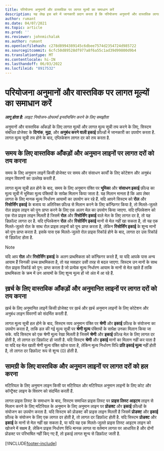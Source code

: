 ```yaml
---
title: परियोजना अनुमानों और वास्तविक पर लागत मूल्यों का समाधान करें
description: यह लेख इस बारे में जानकारी प्रदान करता है कि परियोजना अनुमानों और वास्तविक लागतों का समाधान कैसे किया जाता है।
author: rumant
ms.date: 04/07/2021
ms.topic: article
ms.prod: ''
ms.reviewer: johnmichalak
ms.author: rumant
ms.openlocfilehash: c278d8994389145c6dbee7574d2354724d985722
ms.sourcegitcommit: 6cfc50d89528df977a8f6a55c1ad39d99800d9b4
ms.translationtype: MT
ms.contentlocale: hi-IN
ms.lasthandoff: 06/03/2022
ms.locfileid: "8917532"
---
```

# <a name="resolve-cost-prices-on-project-estimates-and-actuals"></a>परियोजना अनुमानों और वास्तविक पर लागत मूल्यों का समाधान करें 

_**लागू होता है:** लाइट नियोजन-प्रोफार्मा इनवॉयसिंग करने के लिए समझौता_

अनुमानों और वास्तविक आँकड़ों के लिए लागत मूल्यों और लागत मूल्य सूची तय करने के लिए, सिस्टम संबंधित प्रोजेक्ट के **दिनांक**, **मुद्रा**, और **अनुबंध करने वाली इकाई** फ़ील्डों में जानकारी का उपयोग करता है. लागत मूल्य सूची तय होने के बाद, एप्लिकेशन लागत दर को तय करता है.

## <a name="resolving-cost-rates-on-actual-and-estimate-lines-for-time"></a>समय के लिए वास्तविक आँकड़ों और अनुमान लाइनों पर लागत दरों को तय करना

समय के लिए अनुमान लाइनें किसी प्रोजेक्ट पर समय और संसाधन कार्यों के लिए कोटेशन और अनुबंध लाइन विवरणों का उल्लेख करती हैं.

लागत मूल्य सूची हल होने के बाद, समय के लिए अनुमान पंक्ति पर **भूमिका** और **संसाधन इकाई** फ़ील्ड का मूल्य सूची में भूमिका मूल्य पंक्तियों के सापेक्ष मिलान किया जाता है. यह मिलान मानता है कि आप लेबर लागत के लिए मानक मूल्य निर्धारण आयामों का उपयोग कर रहे हैं. यदि आपने सिस्टम को **रोल** और **रिसोर्सिंग इकाई** के बजाय या अतिरिक्त फ़ील्ड से मिलान करने के लिए कॉन्फ़िगर किया है, तो मिलते-जुलते रोल प्राइस लाइन को पुनः प्राप्त करने के लिए एक अलग मेल का उपयोग किया जाएगा. यदि एप्लिकेशन को एक रोल प्राइस लाइन मिलती है जिसमें **रोल** और **रिसोर्सिंग इकाई** वाले मेल के लिए लागत दर है, तो यह डिफ़ॉल्ट लागत दर है. यदि एप्लिकेशन **रोल** और **रिसोर्सिंग इकाई** मानों से मेल नहीं खा सकता है, तो यह एक मिलते-जुलते रोल के साथ रोल प्राइस लाइनों को पुनः प्राप्त करता है, लेकिन **रिसोर्सिंग इकाई** के शून्य मानों को पुनः प्राप्त करता है. इसके पास एक मिलते-जुलते रोल प्राइस रिकॉर्ड होने के बाद, लागत दर उस रिकॉर्ड से डिफ़ॉल्ट होता है. 

> [!NOTE]
> यदि आप **रोल** और **रिसोर्सिंग इकाई** के अलग प्राथमिकता को कॉन्फ़िगर करते हैं, या यदि आपके पास अन्य आयाम हैं जिनकी उच्च प्राथमिकता है, तो यह व्यवहार उसी तरह से बदल जाएगा. सिस्टम उन मानों के साथ रोल प्राइस रिकॉर्ड को पुन: प्राप्त करता है जो प्रत्येक मूल्य निर्धारण आयाम के मानों से मेल खाते हैं ताकि प्राथमिकता के क्रम में उन आयामों के लिए शून्य मूल्य हों जो अंत में आ रहे हैं.

## <a name="resolving-cost-rates-on-actual-and-estimate-lines-for-expense"></a>ख़र्च के लिए वास्तविक आँकड़ों और अनुमानित लाइनों पर लागत दरों को तय करना

ख़र्च के लिए अनुमानित लाइनें किसी प्रोजेक्ट पर ख़र्च और ख़र्च अनुमान लाइनों के लिए कोटेशन और अनुबंध लाइन विवरणों को संदर्भित करती हैं.

लागत मूल्य सूची हल होने के बाद, सिस्टम व्यय अनुमान पंक्ति पर **श्रेणी** और **इकाई** फ़ील्ड के संयोजना का उपयोग करता है, ताकि हल की गई मूल्य सूची पर **श्रेणी मूल्य** पंक्तियों के सापेक्ष उनका मिलान किया जा सके. यदि सिस्टम को एक श्रेणी मूल्य रेखा मिलती है जिसमें **श्रेणी** और **इकाई** फ़ील्ड मेल के लिए लागत दर होती है, तो लागत दर डिफ़ॉल्ट हो जाती है. यदि सिस्टम **श्रेणी** और **इकाई** मानों का मिलान नहीं कर पाता है या यदि वह मेल खाती श्रेणी मूल्य पंक्ति खोज पाता है, लेकिन मूल्य निर्धारण विधि **प्रति इकाई मूल्य** नहीं होती है, तो लागत दर डिफ़ॉल्ट रूप से शून्य (0) होती है.

## <a name="resolving-cost-rates-on-actual-and-estimate-lines-for-material"></a>सामग्री के लिए वास्तविक और अनुमान लाइनों पर लागत दरों को हल करना

मटिरियल के लिए अनुमान लाइन किसी पर मटिरियल और मटिरियल अनुमान लाइनों के लिए कोट और कॉन्ट्रैक्ट लाइन के विवरण को संदर्भित करती हैं.

लागत प्राइस लिस्ट के समाधान के बाद, सिस्टम समाधित प्राइस लिस्ट पर **प्राइस लिस्ट आइटम** लाइन से मिलान करने के लिए मटिरियल के अनुमान के लिए अनुमान लाइन पर **प्रोडक्ट** और **इकाई** फ़ील्डों के संयोजन का उपयोग करता है. यदि सिस्टम को प्रोडक्ट की प्राइस लाइन मिलती है जिसमें **प्रोडक्ट** और **इकाई** फ़ील्ड के संयोजन के लिए एक लागत दर होती है, तो लागत दर डिफ़ॉल्ट होती है. यदि सिस्टम **प्रोडक्ट** और **इकाई** के मानों से मेल नहीं खा सकता है, या यदि यह एक मिलते-जुलते प्राइस लिस्ट आइटम लाइन को खोजने में सक्षम है, लेकिन प्राइस निर्धारण विधि मानक लागत या वर्तमान लागत पर आधारित है और दोनों प्रोडक्ट पर परिभाषित नहीं किए गए हैं, तो इकाई लागत शून्य से डिफ़ॉल्ट जाती है.


[!INCLUDE[footer-include](../../includes/footer-banner.md)]
